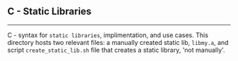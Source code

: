 ## C - Static Libraries
---
C - syntax for ```static libraries```, implimentation, and use cases.
This directory hosts two relevant files: a manually created static lib, ```libmy.a```, and script ```create_static_lib.sh``` file that creates a static library, 'not manually'.
